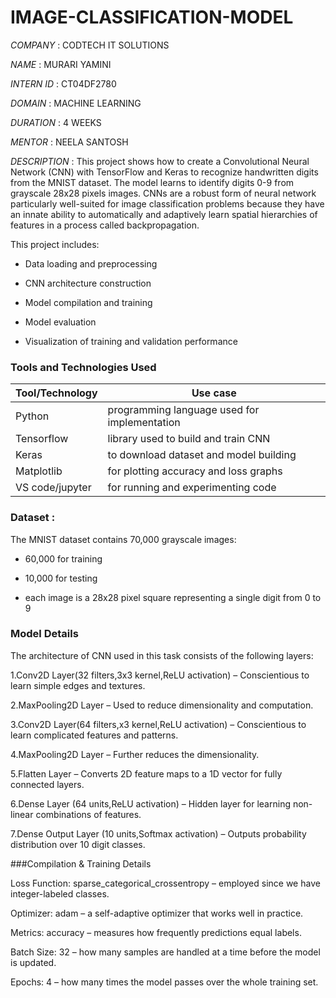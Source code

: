 # IMAGE-CLASSIFICATION-MODEL

*COMPANY* : CODTECH IT SOLUTIONS

*NAME* : MURARI YAMINI
 
*INTERN ID* : CT04DF2780

*DOMAIN* : MACHINE LEARNING

*DURATION* : 4 WEEKS

*MENTOR* : NEELA SANTOSH

*DESCRIPTION* : This project shows how to create a Convolutional Neural Network (CNN) with TensorFlow and Keras to recognize handwritten digits from the MNIST dataset. The model learns to identify digits 0-9 from grayscale 28x28 pixels images. CNNs are a robust form of neural network particularly well-suited for image classification problems because they have an innate ability to automatically and adaptively learn spatial hierarchies of features in a process called backpropagation.

This project includes:

- Data loading and preprocessing

- CNN architecture construction

- Model compilation and training

- Model evaluation

- Visualization of training and validation performance
  
### Tools and Technologies Used
| Tool/Technology    | Use case |
|-------------------|-------------|
| Python     | programming language used for implementation  |
|  Tensorflow    | library used to build and train CNN           |
|  Keras          | to download dataset and model building        |
|  Matplotlib     |  for plotting accuracy and loss graphs        |
|  VS code/jupyter | for running and experimenting code          |

### Dataset : 
The MNIST dataset contains 70,000 grayscale images:

- 60,000 for training

- 10,000 for testing
- each image is a 28x28 pixel square representing a single digit from 0 to 9

### Model Details
The architecture of CNN used in this task consists of the following layers:

1.Conv2D Layer(32 filters,3x3 kernel,ReLU activation) – Conscientious to learn simple edges and textures.

2.MaxPooling2D Layer – Used to reduce dimensionality and computation.

3.Conv2D Layer(64 filters,x3 kernel,ReLU activation) – Conscientious to learn complicated features and patterns. 

4.MaxPooling2D Layer – Further reduces the dimensionality.

5.Flatten Layer – Converts 2D feature maps to a 1D vector for fully connected layers.

6.Dense Layer (64 units,ReLU activation) – Hidden layer for learning non-linear combinations of features.

7.Dense Output Layer (10 units,Softmax activation) – Outputs probability distribution over 10 digit classes.

###Compilation & Training Details

Loss Function: sparse_categorical_crossentropy – employed since we have integer-labeled classes.

Optimizer: adam – a self-adaptive optimizer that works well in practice.

Metrics: accuracy – measures how frequently predictions equal labels.

Batch Size: 32 – how many samples are handled at a time before the model is updated.

Epochs: 4 – how many times the model passes over the whole training set.
